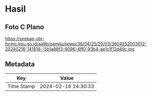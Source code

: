 # Hasil

## Foto C Plano

https://sirekap-obj-formc.kpu.go.id/aa9b/pemilu/ppwp/36/04/25/20/03/3604252003012-20240216-141816--5b1a88f3-9096-4ff0-93b4-ae1c1f12d49c.jpg


## Metadata

| Key        | Value               |
| ---------- | ------------------- |
| Time Stamp | 2024-02-16 14:30:33 |



